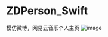 # ZDPerson_Swift
模仿微博，网易云音乐个人主页
![image](https://github.com/zhaoduo/ZDPerson_Swift/blob/master/ZDPerson_SwiftTests/person.gif)
